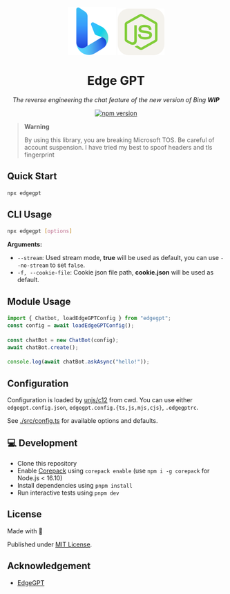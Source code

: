 <div align="center">

[![Bing](./assets/bing.svg)][bing-href]
[![Bing](./assets/node.svg)][node-href]

# Edge GPT

_The reverse engineering the chat feature of the new version of Bing **WIP**_

[![npm version][npm-version-src]][npm-version-href]

</div>

> **Warning**
>
> By using this library, you are breaking Microsoft TOS. Be careful of account suspension. I have tried my best to spoof headers and tls fingerprint

## Quick Start

```bash
npx edgegpt
```

## CLI Usage

```bash
npx edgegpt [options]
```

**Arguments:**

- `--stream`: Used stream mode, **true** will be used as default, you can use `--no-stream` to set `false`.
- `-f, --cookie-file`: Cookie json file path, **cookie.json** will be used as default.

## Module Usage

```ts
import { Chatbot, loadEdgeGPTConfig } from "edgegpt";
const config = await loadEdgeGPTConfig();

const chatBot = new ChatBot(config);
await chatBot.create();

console.log(await chatBot.askAsync("hello!"));
```

## Configuration

Configuration is loaded by [unjs/c12](https://github.com/unjs/c12) from cwd. You can use either `edgegpt.config.json`, `edgegpt.config.{ts,js,mjs,cjs}`, `.edgegptrc`.

See [./src/config.ts](./src/config.ts) for available options and defaults.

## 💻 Development

- Clone this repository
- Enable [Corepack](https://github.com/nodejs/corepack) using `corepack enable` (use `npm i -g corepack` for Node.js < 16.10)
- Install dependencies using `pnpm install`
- Run interactive tests using `pnpm dev`

## License

Made with 💛

Published under [MIT License](./LICENSE).

## Acknowledgement

- [EdgeGPT](https://github.com/acheong08/EdgeGPT/)

<!-- Badges -->

[npm-version-src]: https://img.shields.io/npm/v/edgegpt?style=flat-square
[npm-version-href]: https://npmjs.com/package/edgegpt
[bing-href]: https://www.bing.com/search?q=Bing+AI&showconv=1
[node-href]: https://nodejs.org

